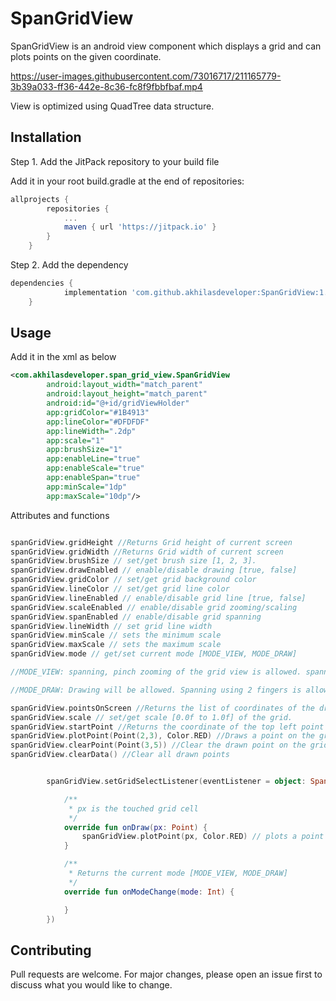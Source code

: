 # SpanGridView

SpanGridView is an android view component which displays a grid and can plots points on the given coordinate.

https://user-images.githubusercontent.com/73016717/211165779-3b39a033-ff36-442e-8c36-fc8f9fbbfbaf.mp4

View is optimized using QuadTree data structure. 

## Installation

Step 1. Add the JitPack repository to your build file

Add it in your root build.gradle at the end of repositories:

```groovy
allprojects {
		repositories {
			...
			maven { url 'https://jitpack.io' }
		}
	}
```

Step 2. Add the dependency

```groovy
dependencies {
	        implementation 'com.github.akhilasdeveloper:SpanGridView:1.3'
	}
```

## Usage

Add it in the xml as below

```xml
<com.akhilasdeveloper.span_grid_view.SpanGridView
        android:layout_width="match_parent"
        android:layout_height="match_parent"
        android:id="@+id/gridViewHolder"
        app:gridColor="#1B4913"
        app:lineColor="#DFDFDF"
        app:lineWidth=".2dp"
        app:scale="1"
        app:brushSize="1"
        app:enableLine="true"
        app:enableScale="true"
        app:enableSpan="true"
        app:minScale="1dp"
        app:maxScale="10dp"/>
```

Attributes and functions

```kotlin

spanGridView.gridHeight //Returns Grid height of current screen
spanGridView.gridWidth //Returns Grid width of current screen
spanGridView.brushSize // set/get brush size [1, 2, 3].
spanGridView.drawEnabled // enable/disable drawing [true, false]
spanGridView.gridColor // set/get grid background color
spanGridView.lineColor // set/get grid line color
spanGridView.lineEnabled // enable/disable grid line [true, false]
spanGridView.scaleEnabled // enable/disable grid zooming/scaling
spanGridView.spanEnabled // enable/disable grid spanning
spanGridView.lineWidth // set grid line width
spanGridView.minScale // sets the minimum scale
spanGridView.maxScale // sets the maximum scale
spanGridView.mode // get/set current mode [MODE_VIEW, MODE_DRAW]

//MODE_VIEW: spanning, pinch zooming of the grid view is allowed. spanning can be performed using one finger. Drawing will be disabled. 

//MODE_DRAW: Drawing will be allowed. Spanning using 2 fingers is allowed. Pinch zooming is allowed.

spanGridView.pointsOnScreen //Returns the list of coordinates of the drawn points which are currently visible on the screen.
spanGridView.scale // set/get scale [0.0f to 1.0f] of the grid.
spanGridView.startPoint //Returns the coordinate of the top left point on the current screen
spanGridView.plotPoint(Point(2,3), Color.RED) //Draws a point on the grid position (2,3) with color red.
spanGridView.clearPoint(Point(3,5)) //Clear the drawn point on the grid position (3,5)
spanGridView.clearData() //Clear all drawn points


        spanGridView.setGridSelectListener(eventListener = object: SpanGridView.OnGridSelectListener{

            /**
             * px is the touched grid cell
             */
            override fun onDraw(px: Point) {
                spanGridView.plotPoint(px, Color.RED) // plots a point on position px with color red.
            }

            /**
             * Returns the current mode [MODE_VIEW, MODE_DRAW]
             */
            override fun onModeChange(mode: Int) {

            }
        })

```

## Contributing

Pull requests are welcome. For major changes, please open an issue first
to discuss what you would like to change.

